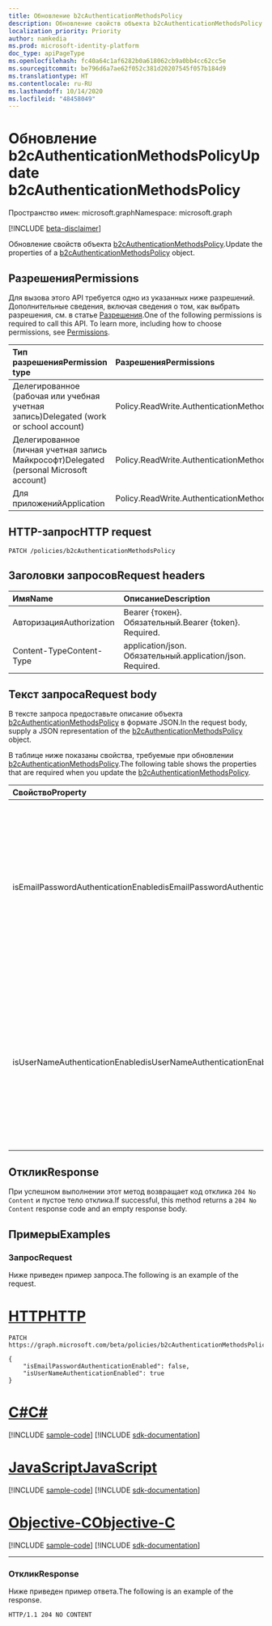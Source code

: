 ```yaml
---
title: Обновление b2cAuthenticationMethodsPolicy
description: Обновление свойств объекта b2cAuthenticationMethodsPolicy.
localization_priority: Priority
author: namkedia
ms.prod: microsoft-identity-platform
doc_type: apiPageType
ms.openlocfilehash: fc40a64c1af6282b0a618062cb9a0bb4cc62cc5e
ms.sourcegitcommit: be796d6a7ae62f052c381d20207545f057b184d9
ms.translationtype: HT
ms.contentlocale: ru-RU
ms.lasthandoff: 10/14/2020
ms.locfileid: "48458049"
---
```

# <a name="update-b2cauthenticationmethodspolicy"></a><span data-ttu-id="16bc1-103">Обновление b2cAuthenticationMethodsPolicy</span><span class="sxs-lookup"><span data-stu-id="16bc1-103">Update b2cAuthenticationMethodsPolicy</span></span>

<span data-ttu-id="16bc1-104">Пространство имен: microsoft.graph</span><span class="sxs-lookup"><span data-stu-id="16bc1-104">Namespace: microsoft.graph</span></span>

[!INCLUDE [beta-disclaimer](../../includes/beta-disclaimer.md)]

<span data-ttu-id="16bc1-105">Обновление свойств объекта [b2cAuthenticationMethodsPolicy](../resources/b2cauthenticationmethodspolicy.md).</span><span class="sxs-lookup"><span data-stu-id="16bc1-105">Update the properties of a [b2cAuthenticationMethodsPolicy](../resources/b2cauthenticationmethodspolicy.md) object.</span></span>

## <a name="permissions"></a><span data-ttu-id="16bc1-106">Разрешения</span><span class="sxs-lookup"><span data-stu-id="16bc1-106">Permissions</span></span>

<span data-ttu-id="16bc1-p101">Для вызова этого API требуется одно из указанных ниже разрешений. Дополнительные сведения, включая сведения о том, как выбрать разрешения, см. в статье [Разрешения](/graph/permissions-reference).</span><span class="sxs-lookup"><span data-stu-id="16bc1-p101">One of the following permissions is required to call this API. To learn more, including how to choose permissions, see [Permissions](/graph/permissions-reference).</span></span>

| <span data-ttu-id="16bc1-109">Тип разрешения</span><span class="sxs-lookup"><span data-stu-id="16bc1-109">Permission type</span></span>                        | <span data-ttu-id="16bc1-110">Разрешения</span><span class="sxs-lookup"><span data-stu-id="16bc1-110">Permissions</span></span>|
|:---------------------------------------|:---------------|
| <span data-ttu-id="16bc1-111">Делегированное (рабочая или учебная учетная запись)</span><span class="sxs-lookup"><span data-stu-id="16bc1-111">Delegated (work or school account)</span></span>     | <span data-ttu-id="16bc1-112">Policy.ReadWrite.AuthenticationMethod</span><span class="sxs-lookup"><span data-stu-id="16bc1-112">Policy.ReadWrite.AuthenticationMethod</span></span>|
| <span data-ttu-id="16bc1-113">Делегированное (личная учетная запись Майкрософт)</span><span class="sxs-lookup"><span data-stu-id="16bc1-113">Delegated (personal Microsoft account)</span></span> | <span data-ttu-id="16bc1-114">Policy.ReadWrite.AuthenticationMethod</span><span class="sxs-lookup"><span data-stu-id="16bc1-114">Policy.ReadWrite.AuthenticationMethod</span></span>|
| <span data-ttu-id="16bc1-115">Для приложений</span><span class="sxs-lookup"><span data-stu-id="16bc1-115">Application</span></span>                            | <span data-ttu-id="16bc1-116">Policy.ReadWrite.AuthenticationMethod</span><span class="sxs-lookup"><span data-stu-id="16bc1-116">Policy.ReadWrite.AuthenticationMethod</span></span>|

## <a name="http-request"></a><span data-ttu-id="16bc1-117">HTTP-запрос</span><span class="sxs-lookup"><span data-stu-id="16bc1-117">HTTP request</span></span>

<!-- { "blockType": "ignored" } -->

```http
PATCH /policies/b2cAuthenticationMethodsPolicy
```

## <a name="request-headers"></a><span data-ttu-id="16bc1-118">Заголовки запросов</span><span class="sxs-lookup"><span data-stu-id="16bc1-118">Request headers</span></span>

|<span data-ttu-id="16bc1-119">Имя</span><span class="sxs-lookup"><span data-stu-id="16bc1-119">Name</span></span>|<span data-ttu-id="16bc1-120">Описание</span><span class="sxs-lookup"><span data-stu-id="16bc1-120">Description</span></span>|
|:---|:---|
|<span data-ttu-id="16bc1-121">Авторизация</span><span class="sxs-lookup"><span data-stu-id="16bc1-121">Authorization</span></span>|<span data-ttu-id="16bc1-p102">Bearer {токен}. Обязательный.</span><span class="sxs-lookup"><span data-stu-id="16bc1-p102">Bearer {token}. Required.</span></span>|
|<span data-ttu-id="16bc1-124">Content-Type</span><span class="sxs-lookup"><span data-stu-id="16bc1-124">Content-Type</span></span>|<span data-ttu-id="16bc1-p103">application/json. Обязательный.</span><span class="sxs-lookup"><span data-stu-id="16bc1-p103">application/json. Required.</span></span>|

## <a name="request-body"></a><span data-ttu-id="16bc1-127">Текст запроса</span><span class="sxs-lookup"><span data-stu-id="16bc1-127">Request body</span></span>

<span data-ttu-id="16bc1-128">В тексте запроса предоставьте описание объекта [b2cAuthenticationMethodsPolicy](../resources/b2cauthenticationmethodspolicy.md) в формате JSON.</span><span class="sxs-lookup"><span data-stu-id="16bc1-128">In the request body, supply a JSON representation of the [b2cAuthenticationMethodsPolicy](../resources/b2cauthenticationmethodspolicy.md) object.</span></span>

<span data-ttu-id="16bc1-129">В таблице ниже показаны свойства, требуемые при обновлении [b2cAuthenticationMethodsPolicy](../resources/b2cauthenticationmethodspolicy.md).</span><span class="sxs-lookup"><span data-stu-id="16bc1-129">The following table shows the properties that are required when you update the [b2cAuthenticationMethodsPolicy](../resources/b2cauthenticationmethodspolicy.md).</span></span>

| <span data-ttu-id="16bc1-130">Свойство</span><span class="sxs-lookup"><span data-stu-id="16bc1-130">Property</span></span>     | <span data-ttu-id="16bc1-131">Тип</span><span class="sxs-lookup"><span data-stu-id="16bc1-131">Type</span></span>        | <span data-ttu-id="16bc1-132">Описание</span><span class="sxs-lookup"><span data-stu-id="16bc1-132">Description</span></span> |
|:-------------|:------------|:------------|
|<span data-ttu-id="16bc1-133">isEmailPasswordAuthenticationEnabled</span><span class="sxs-lookup"><span data-stu-id="16bc1-133">isEmailPasswordAuthenticationEnabled</span></span>|<span data-ttu-id="16bc1-134">Логическое</span><span class="sxs-lookup"><span data-stu-id="16bc1-134">Boolean</span></span>|<span data-ttu-id="16bc1-135">Администратор клиента может настраивать локальные учетные записи, используя электронную почту, если включен метод проверки подлинности электронной почты и пароля.</span><span class="sxs-lookup"><span data-stu-id="16bc1-135">The tenant admin can configure local accounts using email if the email and password authentication method is enabled.</span></span>|
|<span data-ttu-id="16bc1-136">isUserNameAuthenticationEnabled</span><span class="sxs-lookup"><span data-stu-id="16bc1-136">isUserNameAuthenticationEnabled</span></span>|<span data-ttu-id="16bc1-137">Логическое</span><span class="sxs-lookup"><span data-stu-id="16bc1-137">Boolean</span></span>|<span data-ttu-id="16bc1-138">Администратор клиента может настраивать локальные учетные записи, используя имя пользователя, если включен метод проверки подлинности электронной почты и пароля.</span><span class="sxs-lookup"><span data-stu-id="16bc1-138">The tenant admin can configure local accounts using username if the user name and password authentication method is enabled.</span></span>|

## <a name="response"></a><span data-ttu-id="16bc1-139">Отклик</span><span class="sxs-lookup"><span data-stu-id="16bc1-139">Response</span></span>

<span data-ttu-id="16bc1-140">При успешном выполнении этот метод возвращает код отклика `204 No Content` и пустое тело отклика.</span><span class="sxs-lookup"><span data-stu-id="16bc1-140">If successful, this method returns a `204 No Content` response code and an empty response body.</span></span>

## <a name="examples"></a><span data-ttu-id="16bc1-141">Примеры</span><span class="sxs-lookup"><span data-stu-id="16bc1-141">Examples</span></span>

### <a name="request"></a><span data-ttu-id="16bc1-142">Запрос</span><span class="sxs-lookup"><span data-stu-id="16bc1-142">Request</span></span>

<span data-ttu-id="16bc1-143">Ниже приведен пример запроса.</span><span class="sxs-lookup"><span data-stu-id="16bc1-143">The following is an example of the request.</span></span>


# <a name="http"></a>[<span data-ttu-id="16bc1-144">HTTP</span><span class="sxs-lookup"><span data-stu-id="16bc1-144">HTTP</span></span>](#tab/http)
<!-- {
  "blockType": "request",
  "name": "patch_b2cauthenticationmethodspolicy"
}-->

```msgraph-interactive
PATCH https://graph.microsoft.com/beta/policies/b2cAuthenticationMethodsPolicy

{
    "isEmailPasswordAuthenticationEnabled": false,
    "isUserNameAuthenticationEnabled": true
}
```
# <a name="c"></a>[<span data-ttu-id="16bc1-145">C#</span><span class="sxs-lookup"><span data-stu-id="16bc1-145">C#</span></span>](#tab/csharp)
[!INCLUDE [sample-code](../includes/snippets/csharp/patch-b2cauthenticationmethodspolicy-csharp-snippets.md)]
[!INCLUDE [sdk-documentation](../includes/snippets/snippets-sdk-documentation-link.md)]

# <a name="javascript"></a>[<span data-ttu-id="16bc1-146">JavaScript</span><span class="sxs-lookup"><span data-stu-id="16bc1-146">JavaScript</span></span>](#tab/javascript)
[!INCLUDE [sample-code](../includes/snippets/javascript/patch-b2cauthenticationmethodspolicy-javascript-snippets.md)]
[!INCLUDE [sdk-documentation](../includes/snippets/snippets-sdk-documentation-link.md)]

# <a name="objective-c"></a>[<span data-ttu-id="16bc1-147">Objective-C</span><span class="sxs-lookup"><span data-stu-id="16bc1-147">Objective-C</span></span>](#tab/objc)
[!INCLUDE [sample-code](../includes/snippets/objc/patch-b2cauthenticationmethodspolicy-objc-snippets.md)]
[!INCLUDE [sdk-documentation](../includes/snippets/snippets-sdk-documentation-link.md)]

---


### <a name="response"></a><span data-ttu-id="16bc1-148">Отклик</span><span class="sxs-lookup"><span data-stu-id="16bc1-148">Response</span></span>

<span data-ttu-id="16bc1-149">Ниже приведен пример ответа.</span><span class="sxs-lookup"><span data-stu-id="16bc1-149">The following is an example of the response.</span></span>

<!-- {
  "blockType": "response",
  "truncated": true,
  "@odata.type": "microsoft.graph.b2cauthenticationmethodspolicy"
} -->

```http
HTTP/1.1 204 NO CONTENT
```

<!-- uuid: 16cd6b66-4b1a-43a1-adaf-3a886856ed98
2019-02-04 14:57:30 UTC -->
<!-- {
  "type": "#page.annotation",
  "description": "Update b2cauthenticationmethodspolicy",
  "keywords": "",
  "section": "documentation",
  "tocPath": ""
}-->

